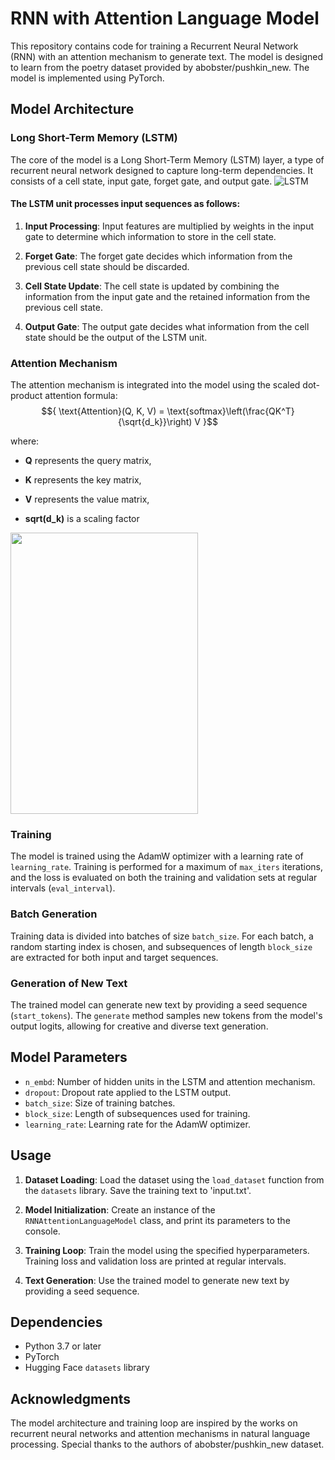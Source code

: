 # RNN with Attention Language Model

This repository contains code for training a Recurrent Neural Network (RNN) with an attention mechanism to generate text. The model is designed to learn from the poetry dataset provided by abobster/pushkin_new. The model is implemented using PyTorch.

## Model Architecture

### Long Short-Term Memory (LSTM)

The core of the model is a Long Short-Term Memory (LSTM) layer, a type of recurrent neural network designed to capture long-term dependencies. It consists of a cell state, input gate, forget gate, and output gate.
![LSTM](https://miro.medium.com/v2/resize:fit:1400/format:webp/1*Mb_L_slY9rjMr8-IADHvwg.png)

#### The LSTM unit processes input sequences as follows:

1. **Input Processing**: Input features are multiplied by weights in the input gate to determine which information to store in the cell state.

2. **Forget Gate**: The forget gate decides which information from the previous cell state should be discarded.

3. **Cell State Update**: The cell state is updated by combining the information from the input gate and the retained information from the previous cell state.

4. **Output Gate**: The output gate decides what information from the cell state should be the output of the LSTM unit.

### Attention Mechanism

The attention mechanism is integrated into the model using the scaled dot-product attention formula:
$${ \text{Attention}(Q, K, V) = \text{softmax}\left(\frac{QK^T}{\sqrt{d_k}}\right) V }$$

where:
- **Q** represents the query matrix,

- **K** represents the key matrix,

- **V** represents the value matrix,

- **sqrt(d_k)** is a scaling factor

<img src="https://sun9-71.userapi.com/impf/ZW8EEUxswgqtzxIfY8nQH5M7uOKpeJJT0L3dKw/9AMxCWN2_b4.jpg?size=860x1113&quality=96&sign=d9f40c56ed9773267c7f129149c08a0a&type=album" width="300" height="450">

### Training

The model is trained using the AdamW optimizer with a learning rate of `learning_rate`. Training is performed for a maximum of `max_iters` iterations, and the loss is evaluated on both the training and validation sets at regular intervals (`eval_interval`).

### Batch Generation

Training data is divided into batches of size `batch_size`. For each batch, a random starting index is chosen, and subsequences of length `block_size` are extracted for both input and target sequences.

### Generation of New Text

The trained model can generate new text by providing a seed sequence (`start_tokens`). The `generate` method samples new tokens from the model's output logits, allowing for creative and diverse text generation.

## Model Parameters

- `n_embd`: Number of hidden units in the LSTM and attention mechanism.
- `dropout`: Dropout rate applied to the LSTM output.
- `batch_size`: Size of training batches.
- `block_size`: Length of subsequences used for training.
- `learning_rate`: Learning rate for the AdamW optimizer.

## Usage

1. **Dataset Loading**: Load the dataset using the `load_dataset` function from the `datasets` library. Save the training text to 'input.txt'.

2. **Model Initialization**: Create an instance of the `RNNAttentionLanguageModel` class, and print its parameters to the console.

3. **Training Loop**: Train the model using the specified hyperparameters. Training loss and validation loss are printed at regular intervals.

4. **Text Generation**: Use the trained model to generate new text by providing a seed sequence.

## Dependencies
- Python 3.7 or later
- PyTorch
- Hugging Face `datasets` library

## Acknowledgments

The model architecture and training loop are inspired by the works on recurrent neural networks and attention mechanisms in natural language processing. Special thanks to the authors of abobster/pushkin_new dataset.

